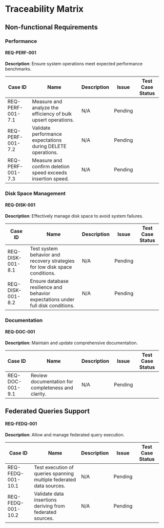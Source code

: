 # Traceability Matrix

## Non-functional Requirements

### Performance
#### REQ-PERF-001
**Description**: Ensure system operations meet expected performance benchmarks.

| Case ID | Name | Description | Issue | Test Case Status |
|---------|------|-------------|-------|------------------|
| REQ-PERF-001-7.1 | Measure and analyze the efficiency of bulk upsert operations. | N/A | Pending |
| REQ-PERF-001-7.2 | Validate performance expectations during DELETE operations. | N/A | Pending |
| REQ-PERF-001-7.3 | Measure and confirm deletion speed exceeds insertion speed. | N/A | Pending |

### Disk Space Management
#### REQ-DISK-001
**Description**: Effectively manage disk space to avoid system failures.

| Case ID | Name | Description | Issue | Test Case Status |
|---------|------|-------------|-------|------------------|
| REQ-DISK-001-8.1 | Test system behavior and recovery strategies for low disk space conditions. | N/A | Pending |
| REQ-DISK-001-8.2 | Ensure database resilience and behavior expectations under full disk conditions. | N/A | Pending |

### Documentation
#### REQ-DOC-001
**Description**: Maintain and update comprehensive documentation.

| Case ID | Name | Description | Issue | Test Case Status |
|---------|------|-------------|-------|------------------|
| REQ-DOC-001-9.1 | Review documentation for completeness and clarity. | N/A | Pending |

## Federated Queries Support

#### REQ-FEDQ-001
**Description**: Allow and manage federated query execution.

| Case ID | Name | Description | Issue | Test Case Status |
|---------|------|-------------|-------|------------------|
| REQ-FEDQ-001-10.1 | Test execution of queries spanning multiple federated data sources. | N/A | Pending |
| REQ-FEDQ-001-10.2 | Validate data insertions deriving from federated sources. | N/A | Pending |

